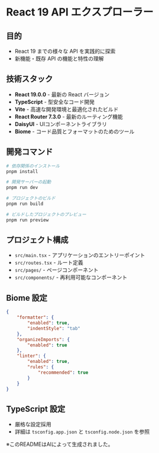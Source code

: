 # React 19 API エクスプローラー

## 目的
- React 19 までの様々な API を実践的に探索
- 新機能・既存 API の機能と特性の理解

## 技術スタック
- **React 19.0.0** - 最新の React バージョン
- **TypeScript** - 型安全なコード開発
- **Vite** - 高速な開発環境と最適化されたビルド
- **React Router 7.3.0** - 最新のルーティング機能
- **DaisyUI** - UIコンポーネントライブラリ
- **Biome** - コード品質とフォーマットのためのツール

## 開発コマンド
```bash
# 依存関係のインストール
pnpm install

# 開発サーバーの起動
pnpm run dev

# プロジェクトのビルド
pnpm run build

# ビルドしたプロジェクトのプレビュー
pnpm run preview
```

## プロジェクト構成
- `src/main.tsx` - アプリケーションのエントリーポイント
- `src/routes.tsx` - ルート定義
- `src/pages/` - ページコンポーネント
- `src/components/` - 再利用可能なコンポーネント

## Biome 設定
```json
{
	"formatter": {
		"enabled": true,
		"indentStyle": "tab"
	},
	"organizeImports": {
		"enabled": true
	},
	"linter": {
		"enabled": true,
		"rules": {
			"recommended": true
		}
	}
}
```

## TypeScript 設定
- 厳格な設定採用
- 詳細は `tsconfig.app.json` と `tsconfig.node.json` を参照

※このREADMEはAIによって生成されました。
